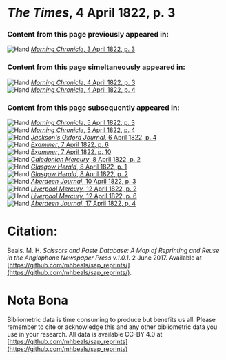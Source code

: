 # *The Times*, 4 April 1822, p. 3  
  
### Content from this page previously appeared in:  
![Hand](http://scissorsandpaste.net/wp-content/uploads/2017/06/smallhandpointer.png) [*Morning Chronicle*, 3 April 1822, p. 3](https://mhbeals.github.io/sap_html/Morning-Chronicle/Morning-Chronicle-3-April-1822-p-3)  
  
### Content from this page simeltaneously appeared in:  
![Hand](http://scissorsandpaste.net/wp-content/uploads/2017/06/smallhandpointer.png) [*Morning Chronicle*, 4 April 1822, p. 3](https://mhbeals.github.io/sap_html/Morning-Chronicle/Morning-Chronicle-4-April-1822-p-3)  
![Hand](http://scissorsandpaste.net/wp-content/uploads/2017/06/smallhandpointer.png) [*Morning Chronicle*, 4 April 1822, p. 4](https://mhbeals.github.io/sap_html/Morning-Chronicle/Morning-Chronicle-4-April-1822-p-4)  
  
### Content from this page subsequently appeared in:  
![Hand](http://scissorsandpaste.net/wp-content/uploads/2017/06/smallhandpointer.png) [*Morning Chronicle*, 5 April 1822, p. 3](https://mhbeals.github.io/sap_html/Morning-Chronicle/Morning-Chronicle-5-April-1822-p-3)  
![Hand](http://scissorsandpaste.net/wp-content/uploads/2017/06/smallhandpointer.png) [*Morning Chronicle*, 5 April 1822, p. 4](https://mhbeals.github.io/sap_html/Morning-Chronicle/Morning-Chronicle-5-April-1822-p-4)  
![Hand](http://scissorsandpaste.net/wp-content/uploads/2017/06/smallhandpointer.png) [*Jackson's Oxford Journal*, 6 April 1822, p. 4](https://mhbeals.github.io/sap_html/Jackson's-Oxford-Journal/Jackson's-Oxford-Journal-6-April-1822-p-4)  
![Hand](http://scissorsandpaste.net/wp-content/uploads/2017/06/smallhandpointer.png) [*Examiner*, 7 April 1822, p. 6](https://mhbeals.github.io/sap_html/Examiner/Examiner-7-April-1822-p-6)  
![Hand](http://scissorsandpaste.net/wp-content/uploads/2017/06/smallhandpointer.png) [*Examiner*, 7 April 1822, p. 10](https://mhbeals.github.io/sap_html/Examiner/Examiner-7-April-1822-p-10)  
![Hand](http://scissorsandpaste.net/wp-content/uploads/2017/06/smallhandpointer.png) [*Caledonian Mercury*, 8 April 1822, p. 2](https://mhbeals.github.io/sap_html/Caledonian-Mercury/Caledonian-Mercury-8-April-1822-p-2)  
![Hand](http://scissorsandpaste.net/wp-content/uploads/2017/06/smallhandpointer.png) [*Glasgow Herald*, 8 April 1822, p. 1](https://mhbeals.github.io/sap_html/Glasgow-Herald/Glasgow-Herald-8-April-1822-p-1)  
![Hand](http://scissorsandpaste.net/wp-content/uploads/2017/06/smallhandpointer.png) [*Glasgow Herald*, 8 April 1822, p. 2](https://mhbeals.github.io/sap_html/Glasgow-Herald/Glasgow-Herald-8-April-1822-p-2)  
![Hand](http://scissorsandpaste.net/wp-content/uploads/2017/06/smallhandpointer.png) [*Aberdeen Journal*, 10 April 1822, p. 3](https://mhbeals.github.io/sap_html/Aberdeen-Journal/Aberdeen-Journal-10-April-1822-p-3)  
![Hand](http://scissorsandpaste.net/wp-content/uploads/2017/06/smallhandpointer.png) [*Liverpool Mercury*, 12 April 1822, p. 2](https://mhbeals.github.io/sap_html/Liverpool-Mercury/Liverpool-Mercury-12-April-1822-p-2)  
![Hand](http://scissorsandpaste.net/wp-content/uploads/2017/06/smallhandpointer.png) [*Liverpool Mercury*, 12 April 1822, p. 6](https://mhbeals.github.io/sap_html/Liverpool-Mercury/Liverpool-Mercury-12-April-1822-p-6)  
![Hand](http://scissorsandpaste.net/wp-content/uploads/2017/06/smallhandpointer.png) [*Aberdeen Journal*, 17 April 1822, p. 4](https://mhbeals.github.io/sap_html/Aberdeen-Journal/Aberdeen-Journal-17-April-1822-p-4)  


# Citation: 

Beals. M. H. *Scissors and Paste Database: A Map of Reprinting and Reuse in the Anglophone Newspaper Press v.1.0.1.* 2 June 2017. Available at [https://github.com/mhbeals/sap_reprints/](https://github.com/mhbeals/sap_reprints/). 

# Nota Bona

Bibliometric data is time consuming to produce but benefits us all. Please remember to cite or acknowledge this and any other bibliometric data you use in your research. All data is available CC-BY 4.0 at [https://github.com/mhbeals/sap_reprints](https://github.com/mhbeals/sap_reprints)